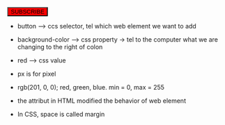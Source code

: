 <style>
    button {
        background-color: red;
    }
</style>
<body>
    <button>SUBSCRIBE</button>
</body>

- button --> ccs selector, tel which web element we want to add

- background-color --> css property -> tel to the computer what we are changing to the right of colon

- red --> css value
- px is for pixel
- rgb(201, 0, 0);   red, green, blue. min = 0, max = 255
- the attribut in HTML modified the behavior of web element
- In CSS, space is called margin

